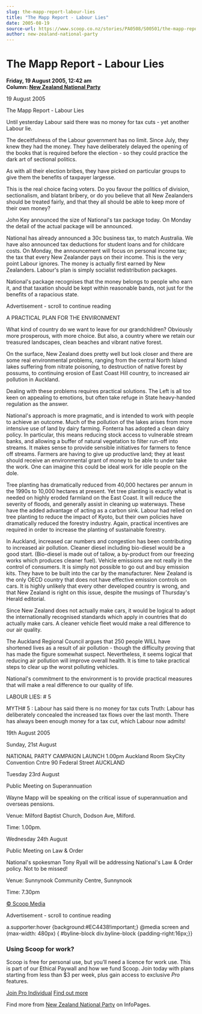 ```yaml
---
slug: the-mapp-report-labour-lies
title: "The Mapp Report - Labour Lies"
date: 2005-08-19
source-url: https://www.scoop.co.nz/stories/PA0508/S00501/the-mapp-report-labour-lies.htm
author: new-zealand-national-party
---
```

The Mapp Report - Labour Lies
=============================

**Friday, 19 August 2005, 12:42 am**  
**Column: [New Zealand National Party](https://info.scoop.co.nz/New_Zealand_National_Party)**

19 August 2005

The Mapp Report - Labour Lies

Until yesterday Labour said there was no money for tax cuts - yet another Labour lie.

The deceitfulness of the Labour government has no limit. Since July, they knew they had the money. They have deliberately delayed the opening of the books that is required before the election - so they could practice the dark art of sectional politics.

As with all their election bribes, they have picked on particular groups to give them the benefits of taxpayer largesse.

This is the real choice facing voters. Do you favour the politics of division, sectionalism, and blatant bribery, or do you believe that all New Zealanders should be treated fairly, and that they all should be able to keep more of their own money?

John Key announced the size of National's tax package today. On Monday the detail of the actual package will be announced.

National has already announced a 30c business tax, to match Australia. We have also announced tax deductions for student loans and for childcare costs. On Monday, the announcement will focus on personal income tax; the tax that every New Zealander pays on their income. This is the very point Labour ignores. The money is actually first earned by New Zealanders. Labour's plan is simply socialist redistribution packages.

National's package recognises that the money belongs to people who earn it, and that taxation should be kept within reasonable bands, not just for the benefits of a rapacious state.

Advertisement - scroll to continue reading





A PRACTICAL PLAN FOR THE ENVIRONMENT

What kind of country do we want to leave for our grandchildren? Obviously more prosperous, with more choice. But also, a country where we retain our treasured landscapes, clean beaches and vibrant native forest.

On the surface, New Zealand does pretty well but look closer and there are some real environmental problems, ranging from the central North Island lakes suffering from nitrate poisoning, to destruction of native forest by possums, to continuing erosion of East Coast Hill country, to increased air pollution in Auckland.

Dealing with these problems requires practical solutions. The Left is all too keen on appealing to emotions, but often take refuge in State heavy-handed regulation as the answer.

National's approach is more pragmatic, and is intended to work with people to achieve an outcome. Much of the pollution of the lakes arises from more intensive use of land by dairy farming. Fonterra has adopted a clean dairy policy. In particular, this means reducing stock access to vulnerable stream banks, and allowing a buffer of natural vegetation to filter run-off into streams. It makes sense to provide sensible initiatives for farmers to fence off streams. Farmers are having to give up productive land; they at least should receive an environmental grant of money to be able to under take the work. One can imagine this could be ideal work for idle people on the dole.

Tree planting has dramatically reduced from 40,000 hectares per annum in the 1990s to 10,000 hectares at present. Yet tree planting is exactly what is needed on highly eroded farmland on the East Coast. It will reduce the severity of floods, and generally assist in cleaning up waterways. These have the added advantage of acting as a carbon sink. Labour had relied on tree planting to reduce the impact of Kyoto, but their own policies have dramatically reduced the forestry industry. Again, practical incentives are required in order to increase the planting of sustainable forestry.

In Auckland, increased car numbers and congestion has been contributing to increased air pollution. Cleaner diesel including bio-diesel would be a good start. (Bio-diesel is made out of tallow, a by-product from our freezing works which produces cleaner fuel). Vehicle emissions are not really in the control of consumers. It is simply not possible to go out and buy emission kits. They have to be built into the car by the manufacturer. New Zealand is the only OECD country that does not have effective emission controls on cars. It is highly unlikely that every other developed country is wrong, and that New Zealand is right on this issue, despite the musings of Thursday's Herald editorial.

Since New Zealand does not actually make cars, it would be logical to adopt the internationally recognised standards which apply in countries that do actually make cars. A cleaner vehicle fleet would make a real difference to our air quality.

The Auckland Regional Council argues that 250 people WILL have shortened lives as a result of air pollution - though the difficulty proving that has made the figure somewhat suspect. Nevertheless, it seems logical that reducing air pollution will improve overall health. It is time to take practical steps to clear up the worst polluting vehicles.

National's commitment to the environment is to provide practical measures that will make a real difference to our quality of life.

LABOUR LIES: # 5

MYTH# 5 : Labour has said there is no money for tax cuts Truth: Labour has deliberately concealed the increased tax flows over the last month. There has always been enough money for a tax cut, which Labour now admits!

19th August 2005

Sunday, 21st August

NATIONAL PARTY CAMPAIGN LAUNCH 1.00pm Auckland Room SkyCity Convention Cntre 90 Federal Street AUCKLAND

Tuesday 23rd August

Public Meeting on Superannuation

Wayne Mapp will be speaking on the critical issue of superannuation and overseas pensions.

Venue: Milford Baptist Church, Dodson Ave, Milford.

Time: 1.00pm.

Wednesday 24th August

Public Meeting on Law & Order

National's spokesman Tony Ryall will be addressing National's Law & Order policy. Not to be missed!

Venue: Sunnynook Community Centre, Sunnynook

Time: 7.30pm

  

[© Scoop Media](http://www.scoop.co.nz/about/terms.html)  

Advertisement - scroll to continue reading



a.supporter:hover {background:#EC4438!important;} @media screen and (max-width: 480px) { #byline-block div.byline-block {padding-right:16px;}}

### Using Scoop for work?

Scoop is free for personal use, but you’ll need a licence for work use. This is part of our Ethical Paywall and how we fund Scoop. Join today with plans starting from less than $3 per week, plus gain access to exclusive _Pro_ features.  
  
[Join Pro Individual](https://pro.scoop.co.nz/Individual/?from=ProIn24) [Find out more](https://pro.scoop.co.nz/using-scoop-for-work/?from=ProIn24)

Find more from [New Zealand National Party](https://info.scoop.co.nz/New_Zealand_National_Party) on InfoPages.